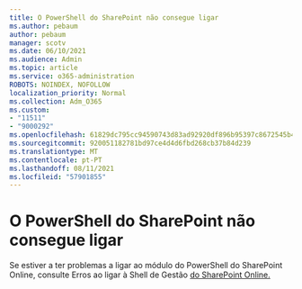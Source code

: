 ```yaml
---
title: O PowerShell do SharePoint não consegue ligar
ms.author: pebaum
author: pebaum
manager: scotv
ms.date: 06/10/2021
ms.audience: Admin
ms.topic: article
ms.service: o365-administration
ROBOTS: NOINDEX, NOFOLLOW
localization_priority: Normal
ms.collection: Adm_O365
ms.custom:
- "11511"
- "9000292"
ms.openlocfilehash: 61829dc795cc94590743d83ad92920df896b95397c8672545b4894cd1d098e90
ms.sourcegitcommit: 920051182781bd97ce4d4d6fbd268cb37b84d239
ms.translationtype: MT
ms.contentlocale: pt-PT
ms.lasthandoff: 08/11/2021
ms.locfileid: "57901855"
---
```

# <a name="sharepoint-powershell-unable-to-connect"></a>O PowerShell do SharePoint não consegue ligar

Se estiver a ter problemas a ligar ao módulo do PowerShell do SharePoint Online, consulte Erros ao ligar à Shell de Gestão [do SharePoint Online.](https://docs.microsoft.com/sharepoint/troubleshoot/administration/errors-connecting-to-management-shell)
